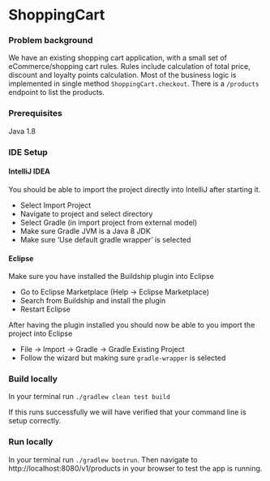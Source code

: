 # ShoppingCart


### Problem background

We have an existing shopping cart application, with a small set of eCommerce/shopping cart rules. 
Rules include calculation of total price, discount and loyalty points calculation. 
Most of the business logic is implemented in single method `ShoppingCart.checkout`.
There is a `/products` endpoint to list the products. 

### Prerequisites

Java 1.8


### IDE Setup

#### IntelliJ IDEA

You should be able to import the project directly into IntelliJ after starting it.

* Select Import Project
* Navigate to project and select directory
* Select Gradle (in import project from external model)
* Make sure Gradle JVM is a Java 8 JDK
* Make sure ‘Use default gradle wrapper’ is selected

#### Eclipse

Make sure you have installed the Buildship plugin into Eclipse

* Go to Eclipse Marketplace (Help -> Eclipse Marketplace)
* Search from Buildship and install the plugin
* Restart Eclipse

After having the plugin installed you should now be able to you import the project into Eclipse

* File -> Import -> Gradle -> Gradle Existing Project
* Follow the wizard but making sure `gradle-wrapper` is selected

### Build locally

In your terminal run `./gradlew clean test build`

If this runs successfully we will have verified that your command line is setup correctly.

### Run locally

In your terminal run `./gradlew bootrun`. Then navigate to http://localhost:8080/v1/products in your browser to test the app is running.
